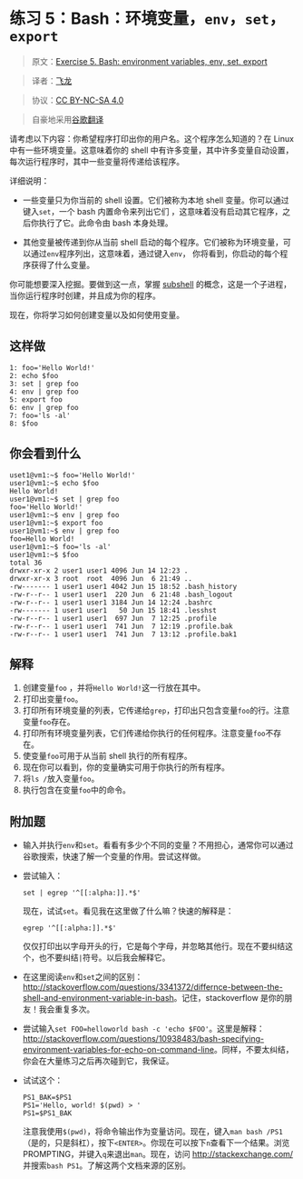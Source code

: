 # 练习 5：Bash：环境变量，`env`，`set`，`export`

> 原文：[Exercise 5. Bash: environment variables, env, set, export](https://archive.fo/M8Ndm)

> 译者：[飞龙](https://github.com/wizardforcel)

> 协议：[CC BY-NC-SA 4.0](http://creativecommons.org/licenses/by-nc-sa/4.0/)

> 自豪地采用[谷歌翻译](https://translate.google.cn/)

请考虑以下内容：你希望程序打印出你的用户名。这个程序怎么知道的？在 Linux 中有一些环境变量。这意味着你的 shell 中有许多变量，其中许多变量自动设置，每次运行程序时，其中一些变量将传递给该程序。

详细说明：

+   一些变量只为你当前的 shell 设置。它们被称为本地 shell 变量。你可以通过键入`set`，一个 bash 内置命令来列出它们 ，这意味着没有启动其它程序，之后你执行了它。此命令由 bash 本身处理。

+   其他变量被传递到你从当前 shell 启动的每个程序。它们被称为环境变量，可以通过`env`程序列出，这意味着，通过键入`env`， 你将看到，你启动的每个程序获得了什么变量。

你可能想要深入挖掘。要做到这一点，掌握 [subshell](http://en.wikipedia.org/wiki/Child_process) 的概念，这是一个子进程，当你运行程序时创建，并且成为你的程序。

现在，你将学习如何创建变量以及如何使用变量。

## 这样做

```
1: foo='Hello World!'
2: echo $foo
3: set | grep foo
4: env | grep foo
5: export foo
6: env | grep foo
7: foo='ls -al'
8: $foo
```

## 你会看到什么

```
uset1@vm1:~$ foo='Hello World!'
user1@vm1:~$ echo $foo
Hello World!
user1@vm1:~$ set | grep foo
foo='Hello World!'
user1@vm1:~$ env | grep foo
user1@vm1:~$ export foo
user1@vm1:~$ env | grep foo
foo=Hello World!
user1@vm1:~$ foo='ls -al'
user1@vm1:~$ $foo
total 36
drwxr-xr-x 2 user1 user1 4096 Jun 14 12:23 .
drwxr-xr-x 3 root  root  4096 Jun  6 21:49 ..
-rw------- 1 user1 user1 4042 Jun 15 18:52 .bash_history
-rw-r--r-- 1 user1 user1  220 Jun  6 21:48 .bash_logout
-rw-r--r-- 1 user1 user1 3184 Jun 14 12:24 .bashrc
-rw------- 1 user1 user1   50 Jun 15 18:41 .lesshst
-rw-r--r-- 1 user1 user1  697 Jun  7 12:25 .profile
-rw-r--r-- 1 user1 user1  741 Jun  7 12:19 .profile.bak
-rw-r--r-- 1 user1 user1  741 Jun  7 13:12 .profile.bak1
```

## 解释

1.  创建变量`foo` ，并将`Hello World!`这一行放在其中。
2.  打印出变量`foo`。
3.  打印所有环境变量的列表，它传递给`grep`，打印出只包含变量`foo`的行。注意变量`foo`存在。
4.  打印所有环境变量列表，它们传递给你执行的任何程序。注意变量`foo`不存在。
5.  使变量`foo`可用于从当前 shell 执行的所有程序。
6.  现在你可以看到，你的变量确实可用于你执行的所有程序。
7.  将`ls /`放入变量`foo`。
8.  执行包含在变量`foo`中的命令。

## 附加题

+   输入并执行`env`和`set`。看看有多少个不同的变量？不用担心，通常你可以通过谷歌搜索，快速了解一个变量的作用。尝试这样做。

+   尝试输入：

    ```
    set | egrep '^[[:alpha:]].*$'
    ```
    
    现在，试试`set`。看见我在这里做了什么嘛？快速的解释是：
    
    ```
    egrep '^[[:alpha:]].*$'
    ```
    
    仅仅打印出以字母开头的行，它是每个字母，并忽略其他行。现在不要纠结这个，也不要纠结`|`符号。以后我会解释它。
    
+   在这里阅读`env`和`set`之间的区别：<http://stackoverflow.com/questions/3341372/differnce-between-the-shell-and-environment-variable-in-bash>。记住，stackoverflow 是你的朋友！我会重复多次。

+   尝试输入`set FOO=helloworld bash -c 'echo $FOO'`。这里是解释：<http://stackoverflow.com/questions/10938483/bash-specifying-environment-variables-for-echo-on-command-line>。同样，不要太纠结，你会在大量练习之后再次碰到它，我保证。

+   试试这个：

    ```
    PS1_BAK=$PS1
    PS1='Hello, world! $(pwd) > '
    PS1=$PS1_BAK
    ```
    
    注意我使用`$(pwd)`，将命令输出作为变量访问。现在，键入`man bash /PS1`（是的，只是斜杠），按下`<ENTER>`。你现在可以按下`n`查看下一个结果。浏览 PROMPTING，并键入`q`来退出`man`。现在，访问 <http://stackexchange.com/> 并搜索`bash PS1`。了解这两个文档来源的区别。
    